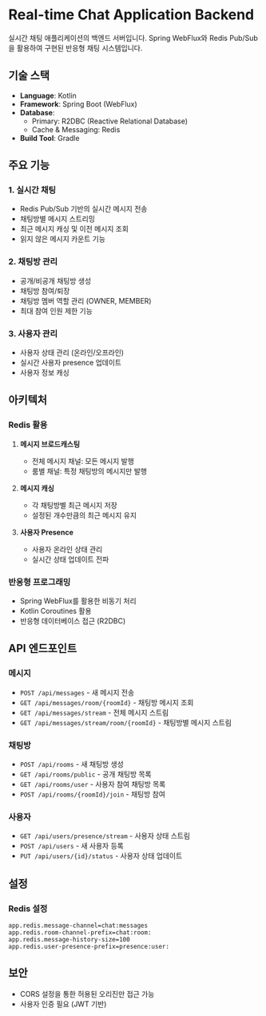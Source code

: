 # Real-time Chat Application Backend

실시간 채팅 애플리케이션의 백엔드 서버입니다. Spring WebFlux와 Redis Pub/Sub을 활용하여 구현된 반응형 채팅 시스템입니다.

## 기술 스택

- **Language**: Kotlin
- **Framework**: Spring Boot (WebFlux)
- **Database**:
  - Primary: R2DBC (Reactive Relational Database)
  - Cache & Messaging: Redis
- **Build Tool**: Gradle

## 주요 기능

### 1. 실시간 채팅

- Redis Pub/Sub 기반의 실시간 메시지 전송
- 채팅방별 메시지 스트리밍
- 최근 메시지 캐싱 및 이전 메시지 조회
- 읽지 않은 메시지 카운트 기능

### 2. 채팅방 관리

- 공개/비공개 채팅방 생성
- 채팅방 참여/퇴장
- 채팅방 멤버 역할 관리 (OWNER, MEMBER)
- 최대 참여 인원 제한 기능

### 3. 사용자 관리

- 사용자 상태 관리 (온라인/오프라인)
- 실시간 사용자 presence 업데이트
- 사용자 정보 캐싱

## 아키텍처

### Redis 활용

1. **메시지 브로드캐스팅**

   - 전체 메시지 채널: 모든 메시지 발행
   - 룸별 채널: 특정 채팅방의 메시지만 발행

2. **메시지 캐싱**

   - 각 채팅방별 최근 메시지 저장
   - 설정된 개수만큼의 최근 메시지 유지

3. **사용자 Presence**
   - 사용자 온라인 상태 관리
   - 실시간 상태 업데이트 전파

### 반응형 프로그래밍

- Spring WebFlux를 활용한 비동기 처리
- Kotlin Coroutines 활용
- 반응형 데이터베이스 접근 (R2DBC)

## API 엔드포인트

### 메시지

- `POST /api/messages` - 새 메시지 전송
- `GET /api/messages/room/{roomId}` - 채팅방 메시지 조회
- `GET /api/messages/stream` - 전체 메시지 스트림
- `GET /api/messages/stream/room/{roomId}` - 채팅방별 메시지 스트림

### 채팅방

- `POST /api/rooms` - 새 채팅방 생성
- `GET /api/rooms/public` - 공개 채팅방 목록
- `GET /api/rooms/user` - 사용자 참여 채팅방 목록
- `POST /api/rooms/{roomId}/join` - 채팅방 참여

### 사용자

- `GET /api/users/presence/stream` - 사용자 상태 스트림
- `POST /api/users` - 새 사용자 등록
- `PUT /api/users/{id}/status` - 사용자 상태 업데이트

## 설정

### Redis 설정

```properties
app.redis.message-channel=chat:messages
app.redis.room-channel-prefix=chat:room:
app.redis.message-history-size=100
app.redis.user-presence-prefix=presence:user:
```

## 보안

- CORS 설정을 통한 허용된 오리진만 접근 가능
- 사용자 인증 필요 (JWT 기반)
